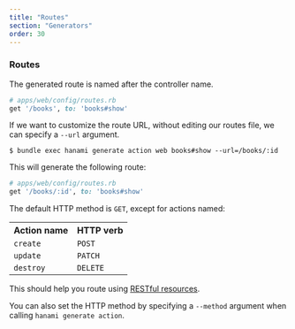 ```yaml
---
title: "Routes"
section: "Generators"
order: 30
---
```


### Routes

The generated route is named after the controller name.

```ruby
# apps/web/config/routes.rb
get '/books', to: 'books#show'
```

If we want to customize the route URL, without editing our routes file, we can specify a `--url` argument.

```shell
$ bundle exec hanami generate action web books#show --url=/books/:id
```

This will generate the following route:

```ruby
# apps/web/config/routes.rb
get '/books/:id', to: 'books#show'
```

The default HTTP method is `GET`, except for actions named:

<table class="table table-bordered table-striped">
  <tr>
    <th>Action name</th>
    <th>HTTP verb</th>
  </tr>
  <tr>
    <td><code>create</code></td>
    <td><code>POST</code></td>
  </tr>
  <tr>
    <td><code>update</code></td>
    <td><code>PATCH</code></td>
  </tr>
  <tr>
    <td><code>destroy</code></td>
    <td><code>DELETE</code></td>
  </tr>
</table>

This should help you route using [RESTful resources](/routing/restful-resources).

You can also set the HTTP method by specifying a `--method` argument when calling `hanami generate action`.
